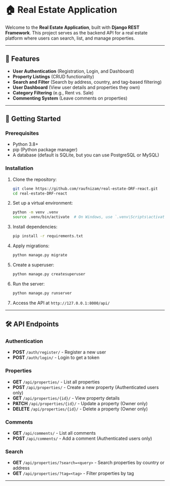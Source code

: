 

# 🏠 Real Estate Application

Welcome to the **Real Estate Application**, built with **Django REST Framework**. This project serves as the backend API for a real estate platform where users can search, list, and manage properties.

---

## 📜 Features
- **User Authentication** (Registration, Login, and Dashboard)
- **Property Listings** (CRUD functionality)
- **Search and Filter** (Search by address, country, and tag-based filtering)
- **User Dashboard** (View user details and properties they own)
- **Category Filtering** (e.g., Rent vs. Sale)
- **Commenting System** (Leave comments on properties)

---

## 🚀 Getting Started

### Prerequisites
- Python 3.8+
- pip (Python package manager)
- A database (default is SQLite, but you can use PostgreSQL or MySQL)

### Installation
1. Clone the repository:
   ```bash
   git clone https://github.com/raufnizam/real-estate-DRF-react.git
   cd real-estate-DRF-react
   ```

2. Set up a virtual environment:
   ```bash
   python -m venv .venv
   source .venv/bin/activate  # On Windows, use `.venv\Scripts\activate`
   ```

3. Install dependencies:
   ```bash
   pip install -r requirements.txt
   ```

4. Apply migrations:
   ```bash
   python manage.py migrate
   ```

5. Create a superuser:
   ```bash
   python manage.py createsuperuser
   ```

6. Run the server:
   ```bash
   python manage.py runserver
   ```

7. Access the API at `http://127.0.0.1:8000/api/`

---

## 🛠️ API Endpoints

### Authentication
- **POST** `/auth/register/` - Register a new user
- **POST** `/auth/login/` - Login to get a token

### Properties
- **GET** `/api/properties/` - List all properties
- **POST** `/api/properties/` - Create a new property (Authenticated users only)
- **GET** `/api/properties/{id}/` - View property details
- **PATCH** `/api/properties/{id}/` - Update a property (Owner only)
- **DELETE** `/api/properties/{id}/` - Delete a property (Owner only)

### Comments
- **GET** `/api/comments/` - List all comments
- **POST** `/api/comments/` - Add a comment (Authenticated users only)

### Search
- **GET** `/api/properties/?search=<query>` - Search properties by country or address
- **GET** `/api/properties/?tag=<tag>` - Filter properties by tag

---

